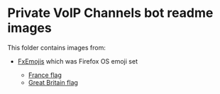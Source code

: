 # Private VoIP Channels bot readme images

This folder contains images from:
- [FxEmojis](https://github.com/mozilla/fxemoji) which was Firefox OS emoji set

    - [France flag](franceflag.png)
    - [Great Britain flag](greatbritainflag.png)
